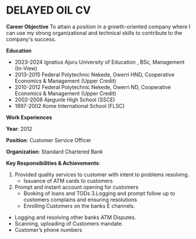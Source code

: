 # DELAYED OIL CV
**Career Objective**
To attain a position in a growth-oriented company where I can use my strong organizational and technical skills to contribute to the company's success.

**Education**
* 2023-2024 Ignatius Ajuru University of Education ,
            BSc, Management  (In-View)
* 2013-2015	Federal Polytechnic Nekede, Owerri
		        HND, Cooperative Economics & Management (Upper Credit)
* 2010-2012	Federal Polytechnic Nekede, Owerri
		        ND, Cooperative Economics & Management (Upper Credit)
* 2002-2008 Ajegunle High School (SSCE)
* 1997-2002	Kome International School (FLSC)

**Work Experiences**

**Year**: 2012

**Position**:  Customer Service Officer 

**Organization**: Standard Chartered Bank

**Key Responsibilities & Achievements**: 
1. Provided quality services to customer with intent to problems resolving.
   * Issuance of ATM cards to customers
2. Prompt and instant account opening for customers 
   * Booking of loans and TODs
3.Logging and prompt follow up to customers complains and ensuring resolutions
   * Enrolling Customers on the banks E channels.
* Logging and resolving other banks ATM Disputes.
* Scanning, uploading of Customers mandate.
* Customer’s phone numbers

